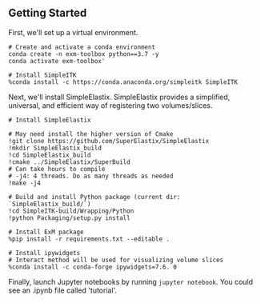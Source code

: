 ## Getting Started

First, we'll set up a virtual environment. 

```
# Create and activate a conda environment 
conda create -n exm-toolbox python==3.7 -y 
conda activate exm-toolbox'

# Install SimpleITK
%conda install -c https://conda.anaconda.org/simpleitk SimpleITK
```

Next, we'll install SimpleElastix. SimpleElastix provides a simplified, universal, and efficient way of registering two volumes/slices.

```
# Install SimpleElastix

# May need install the higher version of Cmake
!git clone https://github.com/SuperElastix/SimpleElastix
!mkdir SimpleElastix_build
!cd SimpleElastix_build
!cmake ../SimpleElastix/SuperBuild
# Can take hours to compile
# -j4: 4 threads. Do as many threads as needed
!make -j4

# Build and install Python package (current dir: `SimpleElastix_build/`)
!cd SimpleITK-build/Wrapping/Python
!python Packaging/setup.py install

# Install ExM package
%pip install -r requirements.txt --editable .

# Install ipywidgets
# Interact method will be used for visualizing volume slices
%conda install -c conda-forge ipywidgets=7.6. 0

```

Finally, launch Jupyter notebooks by running `jupyter notebook`. You could see an .ipynb file called 'tutorial'. 
